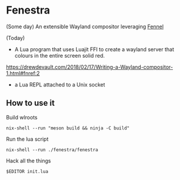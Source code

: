 
# Fenestra

(Some day) An extensible Wayland compositor leveraging [Fennel](https://fennel-lang.org/)

(Today)
* A Lua program that uses Luajit FFI to create a wayland server
that colours in the entire screen solid red.

https://drewdevault.com/2018/02/17/Writing-a-Wayland-compositor-1.html#fnref:2

* a Lua REPL attached to a Unix socket


## How to use it

Build wlroots

```
nix-shell --run "meson build && ninja -C build"
```

Run the lua script

```
nix-shell --run ./fenestra/fenestra
```

Hack all the things

```
$EDITOR init.lua
```
